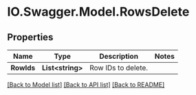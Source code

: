 # IO.Swagger.Model.RowsDelete
## Properties

Name | Type | Description | Notes
------------ | ------------- | ------------- | -------------
**RowIds** | **List&lt;string&gt;** | Row IDs to delete.  | 

[[Back to Model list]](../README.md#documentation-for-models) [[Back to API list]](../README.md#documentation-for-api-endpoints) [[Back to README]](../README.md)

